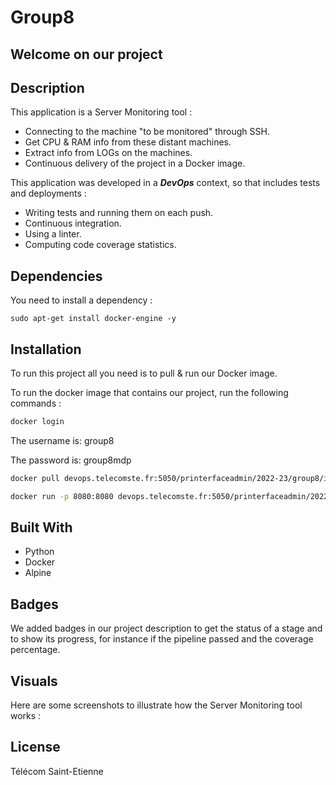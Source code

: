 # Group8
## Welcome on our project
## Description
This application is a Server Monitoring tool :
* Connecting to the machine "to be monitored" through SSH.
* Get CPU & RAM info from these distant machines.
* Extract info from LOGs on the machines.
* Continuous delivery of the project in a Docker image.

This application was developed in a ***DevOps*** context, so that includes tests and deployments : 
* Writing tests and running them on each push.
* Continuous integration.
* Using a linter.
* Computing code coverage statistics.

## Dependencies
You need to install a dependency : 
```
sudo apt-get install docker-engine -y
```

## Installation
To run this project all you need is to pull & run our Docker image.

To run the docker image that contains our project, run the following commands :

```bash
docker login
```
The username is: group8

The password is: group8mdp

```bash
docker pull devops.telecomste.fr:5050/printerfaceadmin/2022-23/group8/image:latest
```
```bash
docker run -p 8080:8080 devops.telecomste.fr:5050/printerfaceadmin/2022-23/group8/image:latest
```

## Built With
* Python
* Docker
* Alpine

## Badges
We added badges in our project description to get the status of a stage and to show its progress, for instance if the pipeline passed and the coverage percentage.

## Visuals
Here are some screenshots to illustrate how the Server Monitoring tool works :

<!-- [monitor]: <png file>
[monitor]: <png file>
[monitor]: <png file> -->

## License
Télécom Saint-Etienne

